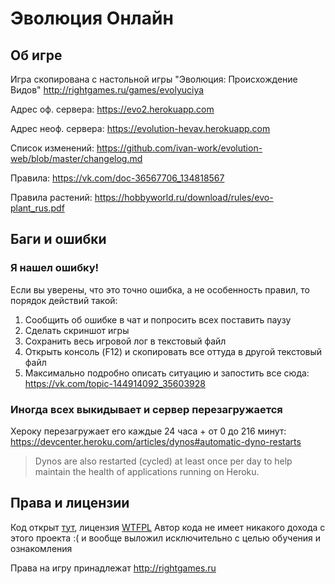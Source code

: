 # Эволюция Онлайн

## Об игре

Игра скопирована с настольной игры "Эволюция: Происхождение Видов" http://rightgames.ru/games/evolyuciya

Адрес оф. сервера: https://evo2.herokuapp.com

Адрес неоф. сервера: https://evolution-hevav.herokuapp.com

Список изменений: https://github.com/ivan-work/evolution-web/blob/master/changelog.md

Правила: https://vk.com/doc-36567706_134818567

Правила растений: https://hobbyworld.ru/download/rules/evo-plant_rus.pdf

## Баги и ошибки

### Я нашел ошибку!

Если вы уверены, что это точно ошибка, а не особенность правил, то порядок действий такой:

1. Сообщить об ошибке в чат и попросить всех поставить паузу
1. Сделать скриншот игры
1. Сохранить весь игровой лог в текстовый файл
1. Открыть консоль (F12) и скопировать все оттуда в другой текстовый файл
1. Максимально подробно описать ситуацию и запостить все сюда: https://vk.com/topic-144914092_35603928

### Иногда всех выкидывает и сервер перезагружается

Хероку перезагружает его каждые 24 часа + от 0 до 216 минут: https://devcenter.heroku.com/articles/dynos#automatic-dyno-restarts

> Dynos are also restarted (cycled) at least once per day to help maintain the health of applications running on Heroku.

## Права и лицензии

Код открыт [тут](https://github.com/ivan-work/evolution-web), лицензия [WTFPL](http://www.wtfpl.net/)
Автор кода не имеет никакого дохода с этого проекта :( и вообще выложил исключительно с целью обучения и ознакомления

Права на игру принадлежат http://rightgames.ru